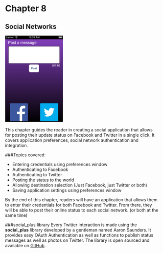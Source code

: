 # Chapter 8
## Social Networks
![Screenshot](../screenshots/app08.png)

This chapter guides the reader in creating a social application that allows for posting their update status on Facebook and Twitter in a single click. It covers application preferences, social network authentication and integration.

###Topics covered:
- Entering credentials using preferences window
- Authenticating to Facebook
- Authenticating to Twitter
- Posting the status to the world
- Allowing destination selection (Just Facebook, just Twitter or both)
- Saving application settings using preferences window

By the end of this chapter, readers will have an application that allows them to enter their credentials for both Facebook and Twitter. From there, they will be able to post their online status to each social network. (or both at the same time) 

###social_plus library
Every Twitter interaction is made using the **social_plus** library developed by a gentleman named Aaron Saunders. It provides easy OAuth Authentication as well as functions to publish status messages as well as photos on Twitter. The library is open sourced and available on [GitHub](http://bit.ly/ThUK67).